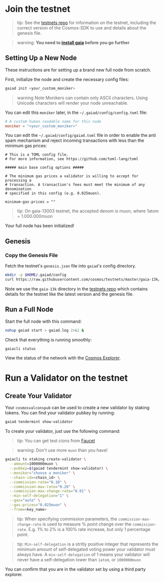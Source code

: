 # Join the testnet

> tip: 
See the [testnets repo](https://github.com/cosmos/testnets) for
information on the testnet, including the correct version
of the Cosmos-SDK to use and details about the genesis file.

> warning:
**You need to [install gaia](https://github.com/cosmos/gaia/blob/b53ebaae0b0e683955d0057323dcbbf4b1133da0/docs/installation.md) before you go further**

## Setting Up a New Node

These instructions are for setting up a brand new full node from scratch.

First, initialize the node and create the necessary config files:

```bash
gaiad init <your_custom_moniker>
```

> warning Note
Monikers can contain only ASCII characters. Using Unicode characters will render your node unreachable.

You can edit this `moniker` later, in the `~/.gaiad/config/config.toml` file:

```toml
# A custom human readable name for this node
moniker = "<your_custom_moniker>"
```

You can edit the `~/.gaiad/config/gaiad.toml` file in order to enable the anti spam mechanism and reject incoming transactions with less than the minimum gas prices:

```
# This is a TOML config file.
# For more information, see https://github.com/toml-lang/toml

##### main base config options #####

# The minimum gas prices a validator is willing to accept for processing a
# transaction. A transaction's fees must meet the minimum of any denomination
# specified in this config (e.g. 0.025muon).

minimum-gas-prices = ""
```
> tip: On gaia-13003 testnet, the accepted denom is muon, where 1atom = 1.000.000muon

Your full node has been initialized! 

## Genesis

### Copy the Genesis File

Fetch the testnet's `genesis.json` file into `gaiad`'s config directory.

```bash
mkdir -p $HOME/.gaiad/config
curl https://raw.githubusercontent.com/cosmos/testnets/master/gaia-13k/genesis.json > $HOME/.gaiad/config/genesis.json
```

Note we use the `gaia-13k` directory in the [testnets repo](https://github.com/cosmos/testnets) which contains details for the testnet like the latest version and the genesis file.

## Run a Full Node

Start the full node with this command:

```bash
nohup gaiad start > gaiad.log 2>&1 &
```

Check that everything is running smoothly:

```bash
gaiacli status
```

View the status of the network with the [Cosmos Explorer](https://hubble.figment.network/cosmos/chains/gaia-13003).

# Run a Validator on the testnet

## Create Your Validator

Your `cosmosvalconspub` can be used to create a new validator by staking tokens. You can find your validator pubkey by running:

```bash
gaiad tendermint show-validator
```

To create your validator, just use the following command:

> tip:
You can get test cions from [Faucet](https://hubble.figment.network/cosmos/chains/gaia-13003/faucet)

> warning: 
Don't use more `muon` than you have!

```bash
gaiacli tx staking create-validator \
  --amount=1000000muon \
  --pubkey=$(gaiad tendermint show-validator) \
  --moniker="choose a moniker" \
  --chain-id=<chain_id> \
  --commission-rate="0.10" \
  --commission-max-rate="0.20" \
  --commission-max-change-rate="0.01" \
  --min-self-delegation="1" \
  --gas="auto" \
  --gas-prices="0.025muon" \
  --from=<key_name>
```

> tip:
When specifying commission parameters, the `commission-max-change-rate` is used to measure % _point_ change over the `commission-rate`. E.g. 1% to 2% is a 100% rate increase, but only 1 percentage point.

> tip:
`Min-self-delegation` is a stritly positive integer that represents the minimum amount of self-delegated voting power your validator must always have. A `min-self-delegation` of 1 means your validator will never have a self-delegation lower than `1atom`, or `1000000muon`

You can confirm that you are in the validator set by using a third party explorer.